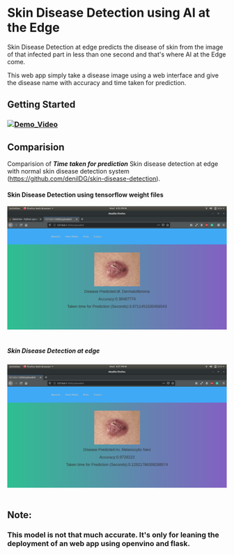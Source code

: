 # Skin Disease Detection using AI at the Edge

Skin Disease Detection at edge predicts the disease of skin from the image of that infected part in less than one second and that's where AI at the Edge come.

This web app simply take a disease image using a web interface and give the disease name with accuracy and time taken for prediction.


## Getting Started


### [![Demo_Video](http://img.youtube.com/vi/PXgaFHic8eg/0.jpg)](https://www.youtube.com/watch?v=PXgaFHic8eg)

## Comparision

Comparision of ***Time taken for prediction*** Skin disease detection at edge with normal skin disease detection system (https://github.com/denilDG/skin-disease-detection).

#### Skin Disease Detection using tensorflow weight files
![Skin_Disease](media/SkinDisease.png)<br /> <br />

##### Skin Disease Detection at edge
![Skin_Disease Detection_Edge](media/SkinDiseaseedge.png)<br /> <br />

## Note:

### This model is not that much accurate. It's only for leaning the deployment of an web app using openvino and flask. 
